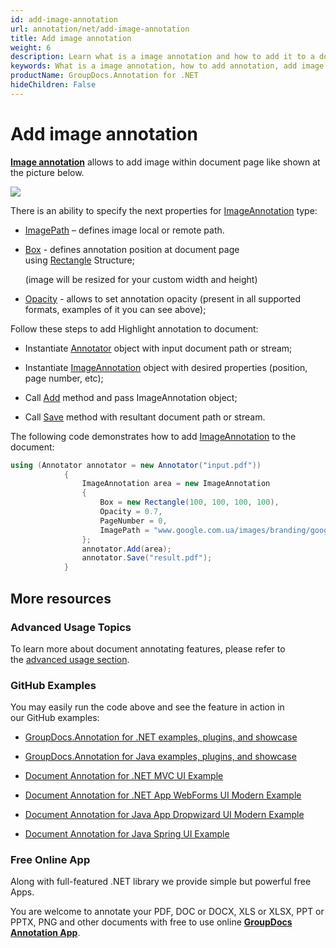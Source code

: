 ```yaml
---
id: add-image-annotation
url: annotation/net/add-image-annotation
title: Add image annotation
weight: 6
description: Learn what is a image annotation and how to add it to a document programmatically using GroupDocs.Annotation for .NET.
keywords: What is a image annotation, how to add annotation, add image annotation
productName: GroupDocs.Annotation for .NET
hideChildren: False
---
```

# Add image annotation

**[Image annotation](https://apireference.groupdocs.com/net/annotation/groupdocs.annotation.models.annotationmodels/imageannotation)** allows to add image within document page like shown at the picture below.

![](https://wiki.lisbon.dynabic.com/download/thumbnails/30478647/Image-annotation.png?version=1&modificationDate=1580300221000&api=v2)

There is an ability to specify the next properties for [ImageAnnotation](https://apireference.groupdocs.com/net/annotation/groupdocs.annotation.models.annotationmodels/imageannotation) type:

*   [ImagePath](https://apireference.groupdocs.com/annotation/net/groupdocs.annotation.models.annotationmodels/imageannotation/properties/imagepath) – defines image local or remote path.
    
*   [Box](https://apireference.groupdocs.com/annotation/net/groupdocs.annotation.models.annotationmodels/imageannotation/properties/box) \- defines annotation position at document page using [Rectangle](https://apireference.groupdocs.com/net/annotation/groupdocs.annotation.models/rectangle) Structure;
    
    (image will be resized for your custom width and height)
    
*   [Opacity](https://apireference.groupdocs.com/annotation/net/groupdocs.annotation.models.annotationmodels/imageannotation/properties/opacity) - allows to set annotation opacity (present in all supported formats, examples of it you can see above);
    

Follow these steps to add Highlight annotation to document:

*   Instantiate [Annotator](https://apireference.groupdocs.com/net/annotation/groupdocs.annotation/annotator) object with input document path or stream;
    
*   Instantiate [ImageAnnotation](https://apireference.groupdocs.com/annotation/net/groupdocs.annotation.models.annotationmodels/imageannotation) object with desired properties (position, page number, etc);
    
*   Call [Add](https://apireference.groupdocs.com/net/annotation/groupdocs.annotation/annotator/methods/add) method and pass ImageAnnotation object;
    
*   Call [Save](https://apireference.groupdocs.com/net/annotation/groupdocs.annotation/annotator/methods/save) method with resultant document path or stream.  
      
      
    

The following code demonstrates how to add [ImageAnnotation](https://apireference.groupdocs.com/net/annotation/groupdocs.annotation.models.annotationmodels/imageannotation) to the document:

```csharp
using (Annotator annotator = new Annotator("input.pdf"))
            {
                ImageAnnotation area = new ImageAnnotation
                {
                    Box = new Rectangle(100, 100, 100, 100),
                    Opacity = 0.7,
                    PageNumber = 0,
                    ImagePath = "www.google.com.ua/images/branding/googlelogo/2x/googlelogo_color_92x30dp.png"
                };
                annotator.Add(area);
                annotator.Save("result.pdf");
            }

```

## More resources

### Advanced Usage Topics

To learn more about document annotating features, please refer to the [advanced usage section](Advanced%2Busage.html).

### GitHub Examples

You may easily run the code above and see the feature in action in our GitHub examples:

*   [GroupDocs.Annotation for .NET examples, plugins, and showcase](https://github.com/groupdocs-annotation/GroupDocs.Annotation-for-.NET)
    
*   [GroupDocs.Annotation for Java examples, plugins, and showcase](https://github.com/groupdocs-annotation/GroupDocs.Annotation-for-Java)
    
*   [Document Annotation for .NET MVC UI Example](https://github.com/groupdocs-annotation/GroupDocs.Annotation-for-.NET-MVC) 
    
*   [Document Annotation for .NET App WebForms UI Modern Example](https://github.com/groupdocs-annotation/GroupDocs.Annotation-for-.NET-WebForms)
    
*   [Document Annotation for Java App Dropwizard UI Modern Example](https://github.com/groupdocs-annotation/GroupDocs.Annotation-for-Java-Dropwizard)
    
*   [Document Annotation for Java Spring UI Example](https://github.com/groupdocs-annotation/GroupDocs.Annotation-for-Java-Spring)
    

### Free Online App

Along with full-featured .NET library we provide simple but powerful free Apps.

You are welcome to annotate your PDF, DOC or DOCX, XLS or XLSX, PPT or PPTX, PNG and other documents with free to use online **[GroupDocs Annotation App](https://products.groupdocs.app/annotation)**.
